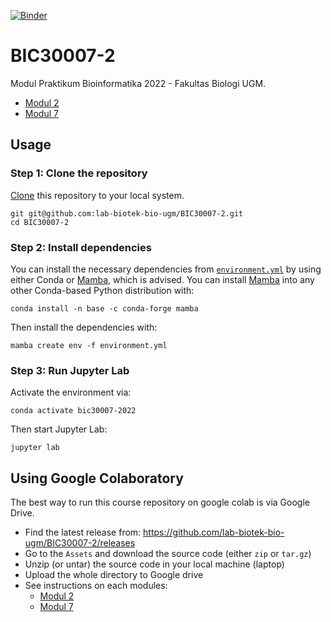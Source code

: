 [![Binder](https://mybinder.org/badge_logo.svg)](https://mybinder.org/v2/gh/lab-biotek-bio-ugm/BIC30007-2/HEAD)
# BIC30007-2
Modul Praktikum Bioinformatika 2022 - Fakultas Biologi UGM.
- [Modul 2](acara_02/)
- [Modul 7](acara_07/)

## Usage
### Step 1: Clone the repository

[Clone](https://help.github.com/en/articles/cloning-a-repository) this repository to your local system.

    git git@github.com:lab-biotek-bio-ugm/BIC30007-2.git
    cd BIC30007-2
    
### Step 2: Install dependencies

You can install the necessary dependencies from [`environment.yml`](environment.yml) by using either Conda or [Mamba](https://github.com/mamba-org/mamba), which is advised. You can install [Mamba](https://github.com/mamba-org/mamba) into any other Conda-based Python distribution with:

    conda install -n base -c conda-forge mamba

Then install the dependencies with:

    mamba create env -f environment.yml

### Step 3: Run Jupyter Lab

Activate the environment via:

    conda activate bic30007-2022
    
Then start Jupyter Lab:

    jupyter lab

## Using Google Colaboratory
The best way to run this course repository on google colab is via Google Drive.

- Find the latest release from: https://github.com/lab-biotek-bio-ugm/BIC30007-2/releases
- Go to the `Assets` and download the source code (either `zip` or `tar.gz`)
- Unzip (or untar) the source code in your local machine (laptop)
- Upload the whole directory to Google drive
- See instructions on each modules:
    - [Modul 2](acara_02/)
    - [Modul 7](acara_07/)